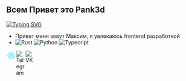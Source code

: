 ##  Всем Привет  это Pank3d


[![Typing SVG](https://readme-typing-svg.herokuapp.com?font=Fira+Code&pause=1000&center=%D0%BB%D0%BE%D0%B6%D1%8C&vCenter=%D0%BB%D0%BE%D0%B6%D1%8C&repeat=%D0%B2%D0%B5%D1%80%D0%BD%D0%BE&random=%D0%BB%D0%BE%D0%B6%D1%8C&width=435&lines=JavaScript+Developer)](https://git.io/typing-svg)

- Привет меня зовут Максим, я увлекаюсь frontend разработкой 
- ![Rust](https://img.shields.io/badge/-Rust-%23DEA584?style=flat&logo=rust&logoColor=000000) ![Python](https://img.shields.io/badge/-Python-%23DEA584?style=flat&logo=python&logoColor=000000)  ![Typecript](https://img.shields.io/badge/-Typecript-%23DEA584?style=flat&logo=typescript&logoColor=000000)
<img align="left" alt="React" width="26px" src="https://raw.githubusercontent.com/github/explore/80688e429a7d4ef2fca1e82350fe8e3517d3494d/topics/react/react.png" />




[<img align="left" alt="Telegram" width="25px" src="https://cdn.jsdelivr.net/npm/simple-icons@v3/icons/telegram.svg" />](https://t.me/Pank3d)
[<img align="left" alt="VK" width="25px" src="https://cdn.jsdelivr.net/npm/simple-icons@v3/icons/vk.svg" />](https://vk.com/elitemorphine)
